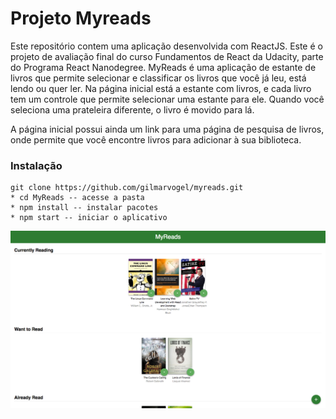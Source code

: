 # Projeto Myreads

Este repositório contem uma aplicação desenvolvida com ReactJS. Este é o projeto de avaliação final do curso Fundamentos de React da Udacity, parte do Programa React Nanodegree. MyReads é uma  aplicação de estante de livros que permite selecionar e classificar os livros que você já leu, está lendo ou quer ler. Na página inicial está a estante com livros, e cada livro tem um controle que permite selecionar uma estante para ele. Quando você seleciona uma prateleira diferente, o livro é movido para lá.

A página inicial possui ainda um link para uma página de pesquisa de livros, onde permite que você encontre livros para adicionar à sua biblioteca.

### Instalação

```
git clone https://github.com/gilmarvogel/myreads.git
* cd MyReads -- acesse a pasta
* npm install -- instalar pacotes
* npm start -- iniciar o aplicativo
```


![](paginaPrincipal.png)
